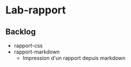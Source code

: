 # Lab-rapport 

## Backlog 

- rapport-css
- rapport-markdown
  - Impression d'un rapport depuis markdown


## 